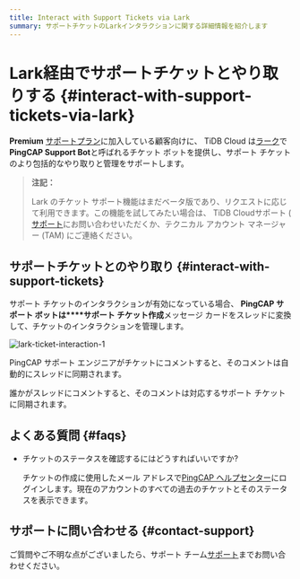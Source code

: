 ```yaml
---
title: Interact with Support Tickets via Lark
summary: サポートチケットのLarkインタラクションに関する詳細情報を紹介します
---
```


# Lark経由でサポートチケットとやり取りする {#interact-with-support-tickets-via-lark}

**Premium** [サポートプラン](/tidb-cloud/connected-care-detail.md)に加入している顧客向けに、 TiDB Cloud は[ラーク](https://www.larksuite.com/)で**PingCAP Support Bot**と呼ばれるチケット ボットを提供し、サポート チケットのより包括的なやり取りと管理をサポートします。

> **注記：**
>
> Lark のチケット サポート機能はまだベータ版であり、リクエストに応じて利用できます。この機能を試してみたい場合は、 TiDB Cloudサポート ( <a href="mailto:support@pingcap.com">[サポート](mailto:support@pingcap.com)</a>にお問い合わせいただくか、テクニカル アカウント マネージャー (TAM) にご連絡ください。

## サポートチケットとのやり取り {#interact-with-support-tickets}

サポート チケットのインタラクションが有効になっている場合、 **PingCAP サポート ボットは****サポート チケット作成**メッセージ カードをスレッドに変換して、チケットのインタラクションを管理します。

![lark-ticket-interaction-1](https://download.pingcap.com/images/docs/tidb-cloud/connected-lark-ticket-interaction-1.png)

PingCAP サポート エンジニアがチケットにコメントすると、そのコメントは自動的にスレッドに同期されます。

誰かがスレッドにコメントすると、そのコメントは対応するサポート チケットに同期されます。

## よくある質問 {#faqs}

-   チケットのステータスを確認するにはどうすればいいですか?

    チケットの作成に使用したメール アドレスで[PingCAP ヘルプセンター](https://tidb.support.pingcap.com/servicedesk/customer/user/requests)にログインします。現在のアカウントのすべての過去のチケットとそのステータスを表示できます。

## サポートに問い合わせる {#contact-support}

ご質問やご不明な点がございましたら、サポート チーム<a href="mailto:support@pingcap.com">[サポート](mailto:support@pingcap.com)</a>までお問い合わせください。
